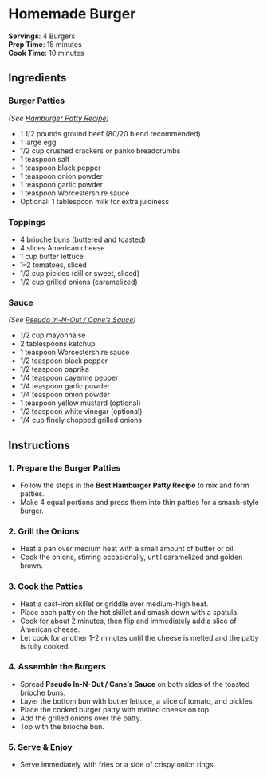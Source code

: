 # Homemade Burger

**Servings**: 4 Burgers  
**Prep Time**: 15 minutes  
**Cook Time**: 10 minutes  

## Ingredients

### Burger Patties  
*(See [Hamburger Patty Recipe](./Hamburger_Patty.md))*  
- 1 1/2 pounds ground beef (80/20 blend recommended)  
- 1 large egg  
- 1/2 cup crushed crackers or panko breadcrumbs  
- 1 teaspoon salt  
- 1 teaspoon black pepper  
- 1 teaspoon onion powder  
- 1 teaspoon garlic powder  
- 1 teaspoon Worcestershire sauce  
- Optional: 1 tablespoon milk for extra juiciness  

### Toppings  
- 4 brioche buns (buttered and toasted)  
- 4 slices American cheese  
- 1 cup butter lettuce  
- 1–2 tomatoes, sliced  
- 1/2 cup pickles (dill or sweet, sliced)  
- 1/2 cup grilled onions (caramelized)  

### Sauce  
*(See [Pseudo In-N-Out / Cane’s Sauce](./Hamburger_Patty.md))*  
- 1/2 cup mayonnaise  
- 2 tablespoons ketchup  
- 1 teaspoon Worcestershire sauce  
- 1/2 teaspoon black pepper  
- 1/2 teaspoon paprika  
- 1/4 teaspoon cayenne pepper  
- 1/4 teaspoon garlic powder  
- 1/4 teaspoon onion powder  
- 1 teaspoon yellow mustard (optional)  
- 1/2 teaspoon white vinegar (optional)  
- 1/4 cup finely chopped grilled onions  

## Instructions  

### 1. Prepare the Burger Patties  
- Follow the steps in the **Best Hamburger Patty Recipe** to mix and form patties.  
- Make 4 equal portions and press them into thin patties for a smash-style burger.  

### 2. Grill the Onions  
- Heat a pan over medium heat with a small amount of butter or oil.  
- Cook the onions, stirring occasionally, until caramelized and golden brown.  

### 3. Cook the Patties  
- Heat a cast-iron skillet or griddle over medium-high heat.  
- Place each patty on the hot skillet and smash down with a spatula.  
- Cook for about 2 minutes, then flip and immediately add a slice of American cheese.  
- Let cook for another 1-2 minutes until the cheese is melted and the patty is fully cooked.  

### 4. Assemble the Burgers  
- Spread **Pseudo In-N-Out / Cane’s Sauce** on both sides of the toasted brioche buns.  
- Layer the bottom bun with butter lettuce, a slice of tomato, and pickles.  
- Place the cooked burger patty with melted cheese on top.  
- Add the grilled onions over the patty.  
- Top with the brioche bun.  

### 5. Serve & Enjoy  
- Serve immediately with fries or a side of crispy onion rings.  
